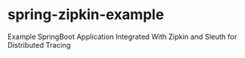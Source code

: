 # spring-zipkin-example
Example SpringBoot Application Integrated With Zipkin and Sleuth for Distributed Tracing

